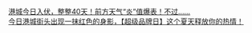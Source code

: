   
[港城今日入伏，整整40天！前方天气“炎”值爆表！不过……](http://www.dianyue.me/archives/276/jr98yfwfru7498i4/)  
[今日港城街头出现一抹红色的身影，【超级品牌日】这个夏天释放你的热情！](http://www.dianyue.me/archives/651/ewqxb5x8usmsvhkj/)